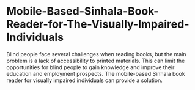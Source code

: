 # Mobile-Based-Sinhala-Book-Reader-for-The-Visually-Impaired-Individuals
Blind people face several challenges when reading books, but the main problem is a lack of accessibility to printed materials. This can limit the opportunities for blind people to gain knowledge and improve their education and employment prospects. The mobile-based Sinhala book reader for visually impaired individuals can provide a solution.

